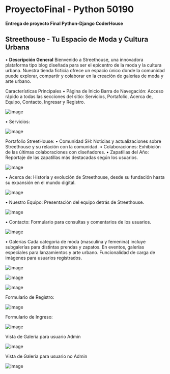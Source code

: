 # ProyectoFinal - Python 50190
**Entrega de proyecto Final Python-Django CoderHouse**

## Streethouse - Tu Espacio de Moda y Cultura Urbana
•	**Descripción General**
Bienvenido a Streethouse, una innovadora plataforma tipo blog diseñada para ser el epicentro de la moda y la cultura urbana. Nuestra tienda ficticia ofrece un espacio único donde la comunidad puede explorar, compartir y colaborar en la creación de galerías de moda y arte urbano.

Características Principales
•	Página de Inicio
Barra de Navegación: Acceso rápido a todas las secciones del sitio: Servicios, Portafolio, Acerca de, Equipo, Contacto, Ingresar y Registro.

![image](https://github.com/elgabo83/ProyectoFinal/assets/78750985/3cca66d1-c505-4797-899e-8498ad778f85)

 
•	Servicios: 

 ![image](https://github.com/elgabo83/ProyectoFinal/assets/78750985/e440dedc-e46d-43bd-92d3-f83953a39c1e)


Portafolio StreetHouse: 
•	Comunidad SH: Noticias y actualizaciones sobre Streethouse y su relación con la comunidad.
•	Colaboraciones: Exhibición de las últimas colaboraciones con diseñadores.
•	Zapatillas del Año: Reportaje de las zapatillas más destacadas según los usuarios.
 
![image](https://github.com/elgabo83/ProyectoFinal/assets/78750985/b14b27a8-61a5-478c-a7a6-c4ab161b234d)


•	Acerca de: Historia y evolución de Streethouse, desde su fundación hasta su expansión en el mundo digital.

 ![image](https://github.com/elgabo83/ProyectoFinal/assets/78750985/9bc3ba5c-eed7-415d-8731-2fa393d58896)


•	Nuestro Equipo: Presentación del equipo detrás de Streethouse.

![image](https://github.com/elgabo83/ProyectoFinal/assets/78750985/1ef4bd92-983d-4b87-8207-3d53ab88e3fb)


•	Contacto: Formulario para consultas y comentarios de los usuarios.

![image](https://github.com/elgabo83/ProyectoFinal/assets/78750985/29b0d53b-04e1-4ff2-b5eb-a216955e018e)

 
•	Galerías
Cada categoría de moda (masculina y femenina) incluye subgalerías para distintas prendas y zapatos.
En eventos, galerías especiales para lanzamientos y arte urbano.
Funcionalidad de carga de imágenes para usuarios registrados.

![image](https://github.com/elgabo83/ProyectoFinal/assets/78750985/94473a94-95c7-4365-8026-c404d03a70d1)

![image](https://github.com/elgabo83/ProyectoFinal/assets/78750985/ccd0ed00-3434-48e7-8ed8-da6bcd803cfc)

![image](https://github.com/elgabo83/ProyectoFinal/assets/78750985/dd6f7124-19c5-40f4-a23f-ce0b2ca2749d)
 
  
Formulario de Registro:

![image](https://github.com/elgabo83/ProyectoFinal/assets/78750985/83db2386-0129-45de-9d81-ace50787d1b8)

Formulario de Ingreso:

 ![image](https://github.com/elgabo83/ProyectoFinal/assets/78750985/8aff750e-ec74-49f9-8c4e-c1a36e740cae)


Vista de Galería para usuario Admin 

![image](https://github.com/elgabo83/ProyectoFinal/assets/78750985/5ed3a5ab-81d0-47a2-a311-45d5f5b4228a)
 

Vista de Galería para usuario no Admin 

 ![image](https://github.com/elgabo83/ProyectoFinal/assets/78750985/63f32ea1-ba12-418b-8300-bcab513f83ee)



